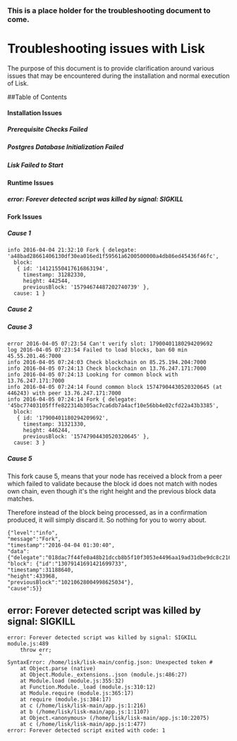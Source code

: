 ### This is a place holder for the troubleshooting document to come.

# Troubleshooting issues with Lisk

The purpose of this document is to provide clarification around various issues that may be encountered during the installation and normal execution of Lisk.

##Table of Contents

#### Installation Issues

##### Prerequisite Checks Failed
##### Postgres Database Initialization Failed
##### Lisk Failed to Start

#### Runtime Issues

##### error: Forever detected script was killed by signal: SIGKILL


#### Fork Issues

##### Cause 1

```
info 2016-04-04 21:32:10 Fork { delegate: 'a48bad28661406130df30ea016ed1f59561a6200500000a4db86ed45436f46fc',
  block:
   { id: '14121550417616863194',
     timestamp: 31282330,
     height: 442544,
     previousBlock: '15794674487202740739' },
  cause: 1 }
```
##### Cause 2

##### Cause 3

```
error 2016-04-05 07:23:54 Can't verify slot: 17900401180294209692
log 2016-04-05 07:23:54 Failed to load blocks, ban 60 min 45.55.201.46:7000
info 2016-04-05 07:24:03 Check blockchain on 85.25.194.204:7000
info 2016-04-05 07:24:13 Check blockchain on 13.76.247.171:7000
info 2016-04-05 07:24:13 Looking for common block with 13.76.247.171:7000
info 2016-04-05 07:24:14 Found common block 15747904430520320645 (at 446243) with peer 13.76.247.171:7000
info 2016-04-05 07:24:14 Fork { delegate: '45bc77403105fffe822314b305ac7ca6db7a4acf10e56bb4e02cfd22a43b3385',
  block:
   { id: '17900401180294209692',
     timestamp: 31321330,
     height: 446244,
     previousBlock: '15747904430520320645' },
  cause: 3 }
```

##### Cause 5

This fork cause 5, means that your node has received a block from a peer which failed to validate because the block id does not match with nodes own chain, even though it's the right height and the previous block data matches.

Therefore instead of the block being processed, as in a confirmation produced, it will simply discard it. So nothing for you to worry about.
```
{"level":"info",
"message":"Fork",
"timestamp":"2016-04-04 01:30:40",
"data": {"delegate":"018dac7f44fe0a48b21dccb8b5f10f3053e4496aa19ad31dbe9dc8c216c3222f",
"block": {"id":"13079141691421699733",
"timestamp":31188640,
"height":433968,
"previousBlock":"10210628004998625034"},
"cause":5}}
```

## error: Forever detected script was killed by signal: SIGKILL

```
error: Forever detected script was killed by signal: SIGKILL
module.js:489
    throw err;
          ^
SyntaxError: /home/lisk/lisk-main/config.json: Unexpected token #
    at Object.parse (native)
    at Object.Module._extensions..json (module.js:486:27)
    at Module.load (module.js:355:32)
    at Function.Module._load (module.js:310:12)
    at Module.require (module.js:365:17)
    at require (module.js:384:17)
    at c (/home/lisk/lisk-main/app.js:1:216)
    at b (/home/lisk/lisk-main/app.js:1:1107)
    at Object.<anonymous> (/home/lisk/lisk-main/app.js:10:22075)
    at c (/home/lisk/lisk-main/app.js:1:477)
error: Forever detected script exited with code: 1
```
                                                     
